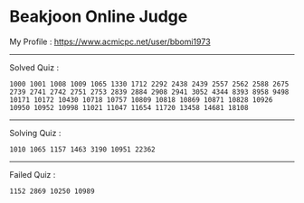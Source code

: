 # Beakjoon Online Judge

My Profile : https://www.acmicpc.net/user/bbomi1973

---

Solved Quiz : 
```
1000 1001 1008 1009 1065 1330 1712 2292 2438 2439 2557 2562 2588 2675 2739 2741 2742 2751 2753 2839 2884 2908 2941 3052 4344 8393 8958 9498 10171 10172 10430 10718 10757 10809 10818 10869 10871 10828 10926 10950 10952 10998 11021 11047 11654 11720 13458 14681 18108
```

---

Solving Quiz :
```
1010 1065 1157 1463 3190 10951 22362
```

---

Failed Quiz :
```
1152 2869 10250 10989
```